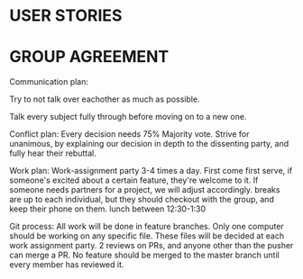 # USER STORIES

# GROUP AGREEMENT
Communication plan: 
<!IMPORTANT>Try to not talk over eachother as much as possible.
Talk every subject fully through before moving on to a new one.

Conflict plan:
Every decision needs 75% Majority vote. Strive for unanimous, 
by explaining our decision in depth to the dissenting party, and fully hear their rebuttal.

Work plan:
Work-assignment party 3-4 times a day.
First come first serve, if someone's excited about a certain feature, they're welcome to it. 
If someone needs partners for a project, we will adjust accordingly. breaks are up to each individual, 
but they should checkout with the group, and keep their phone on them. lunch between 12:30-1:30

Git process:
All work will be done in feature branches.
Only one computer should be working on any specific file. 
These files will be decided at each work assignment party. 
2 reviews on PRs, and anyone other than the pusher can merge a PR. 
No feature should be merged to the master branch until every member has reviewed it.